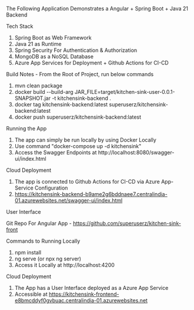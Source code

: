 The Following Application Demonstrates a Angular + Spring Boot + Java 21 Backend

Tech Stack
1. Spring Boot as Web Framework
2. Java 21 as Runtime
3. Spring Security For Authentication & Authorization
4. MongoDB as a NoSQL Database
5. Azure App Services for Deployment + Github Actions for CI-CD

Build Notes -
  From the Root of Project, run below commands
1. mvn clean package
2. docker build --build-arg JAR_FILE=target/kitchen-sink-user-0.0.1-SNAPSHOT.jar -t kitchensink-backend .
3. docker tag kitchensink-backend:latest superuserz/kitchensink-backend:latest
4. docker push superuserz/kitchensink-backend:latest

Running the App
1. The app can simply be run locally by using Docker Locally
2. Use command "docker-compose up -d kitchensink"
3. Access the Swagger Endpoints at http://localhost:8080/swagger-ui/index.html

Cloud Deployment
1. The app is connected to Github Actions for CI-CD via Azure App-Service Configuration
2. https://kitchensink-backend-b9ame2g6bddnaee7.centralindia-01.azurewebsites.net/swagger-ui/index.html

User Interface

Git Repo For Angular App - https://github.com/superuserz/kitchen-sink-front

Commands to Running Locally
1. npm install
2. ng serve (or npx ng server)
3. Access it Locally at http://localhost:4200

Cloud Deployment

1. The App has a User Interface deployed as a Azure App Service
2. Accessible at https://kitchensink-frontend-e8bmcddyf0gvbuac.centralindia-01.azurewebsites.net

   
